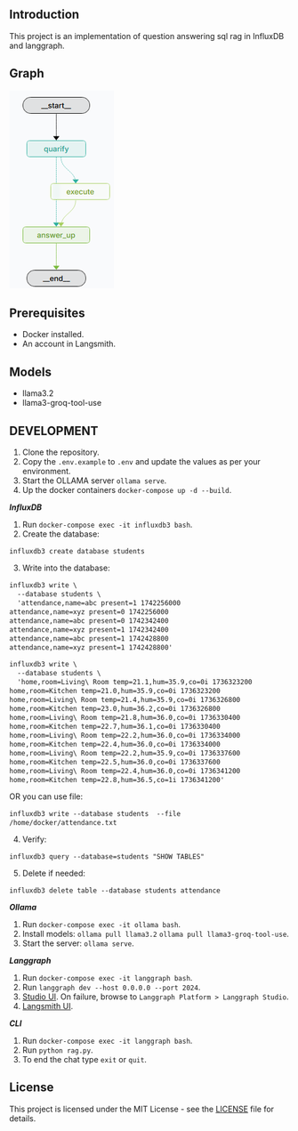 ## Introduction
This project is an implementation of question answering sql rag in InfluxDB and langgraph.

## Graph
![DAG](static/influxdb-rag-white.png)

## Prerequisites
- Docker installed.
- An account in Langsmith.

## Models
- llama3.2
- llama3-groq-tool-use

## DEVELOPMENT
1. Clone the repository.
2. Copy the `.env.example` to `.env` and update the values as per your environment.
3. Start the OLLAMA server `ollama serve`.
4. Up the docker containers `docker-compose up -d --build`.

***InfluxDB***
1. Run `docker-compose exec -it influxdb3 bash`.
2. Create the database:
```
influxdb3 create database students
```
3. Write into the database:
```
influxdb3 write \
  --database students \
  'attendance,name=abc present=1 1742256000
attendance,name=xyz present=0 1742256000
attendance,name=abc present=0 1742342400
attendance,name=xyz present=1 1742342400
attendance,name=abc present=1 1742428800
attendance,name=xyz present=1 1742428800'
```
```
influxdb3 write \
  --database students \
  'home,room=Living\ Room temp=21.1,hum=35.9,co=0i 1736323200
home,room=Kitchen temp=21.0,hum=35.9,co=0i 1736323200
home,room=Living\ Room temp=21.4,hum=35.9,co=0i 1736326800
home,room=Kitchen temp=23.0,hum=36.2,co=0i 1736326800
home,room=Living\ Room temp=21.8,hum=36.0,co=0i 1736330400
home,room=Kitchen temp=22.7,hum=36.1,co=0i 1736330400
home,room=Living\ Room temp=22.2,hum=36.0,co=0i 1736334000
home,room=Kitchen temp=22.4,hum=36.0,co=0i 1736334000
home,room=Living\ Room temp=22.2,hum=35.9,co=0i 1736337600
home,room=Kitchen temp=22.5,hum=36.0,co=0i 1736337600
home,room=Living\ Room temp=22.4,hum=36.0,co=0i 1736341200
home,room=Kitchen temp=22.8,hum=36.5,co=1i 1736341200'
```
OR you can use file:
```
influxdb3 write --database students  --file /home/docker/attendance.txt
```
4. Verify:
```
influxdb3 query --database=students "SHOW TABLES"
```
5. Delete if needed:
```
influxdb3 delete table --database students attendance
```

***Ollama***
1. Run `docker-compose exec -it ollama bash`.
2. Install models: `ollama pull llama3.2` `ollama pull llama3-groq-tool-use`.
3. Start the server: `ollama serve`.

***Langgraph***
1. Run `docker-compose exec -it langgraph bash`.
2. Run `langgraph dev --host 0.0.0.0 --port 2024`.
3. [Studio UI](https://smith.langchain.com/studio/?baseUrl=http://127.0.0.1:2024). On failure, browse to `Langgraph Platform > Langgraph Studio`.
4. [Langsmith UI](https://smith.langchain.com).

***CLI***
1. Run `docker-compose exec -it langgraph bash`.
2. Run `python rag.py`.
3. To end the chat type `exit` or `quit`.

## License
This project is licensed under the MIT License - see the [LICENSE](LICENSE) file for details.
